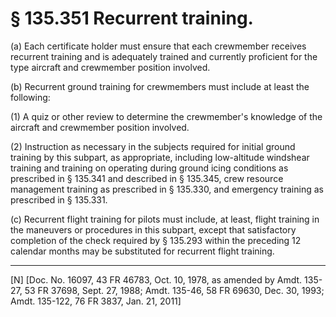 # § 135.351   Recurrent training.

(a) Each certificate holder must ensure that each crewmember receives recurrent training and is adequately trained and currently proficient for the type aircraft and crewmember position involved. 


(b) Recurrent ground training for crewmembers must include at least the following: 


(1) A quiz or other review to determine the crewmember's knowledge of the aircraft and crewmember position involved. 


(2) Instruction as necessary in the subjects required for initial ground training by this subpart, as appropriate, including low-altitude windshear training and training on operating during ground icing conditions as prescribed in § 135.341 and described in § 135.345, crew resource management training as prescribed in § 135.330, and emergency training as prescribed in § 135.331.


(c) Recurrent flight training for pilots must include, at least, flight training in the maneuvers or procedures in this subpart, except that satisfactory completion of the check required by § 135.293 within the preceding 12 calendar months may be substituted for recurrent flight training. 



---

[N] [Doc. No. 16097, 43 FR 46783, Oct. 10, 1978, as amended by Amdt. 135-27, 53 FR 37698, Sept. 27, 1988; Amdt. 135-46, 58 FR 69630, Dec. 30, 1993; Amdt. 135-122, 76 FR 3837, Jan. 21, 2011]




